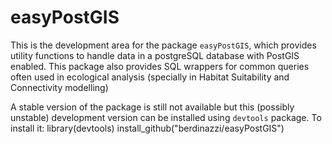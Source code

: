 # easyPostGIS
This is the development area for the package `easyPostGIS`, which provides utility functions to handle data in a postgreSQL database with PostGIS enabled. This package also provides SQL wrappers for common queries often used in ecological analysis (specially in Habitat Suitability and Connectivity modelling)

A stable version of the package is still not available but this (possibly unstable) development version  can be installed using `devtools` package. To install it:
library(devtools)
install_github("berdinazzi/easyPostGIS")

